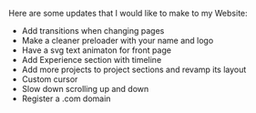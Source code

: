 Here are some updates that I would like to make to my Website:
- Add transitions when changing pages
- Make a cleaner preloader with your name and logo
- Have a svg text animaton for front page
- Add Experience section with timeline
- Add more projects to project sections and revamp its layout
- Custom cursor
- Slow down scrolling up and down
- Register a .com domain

